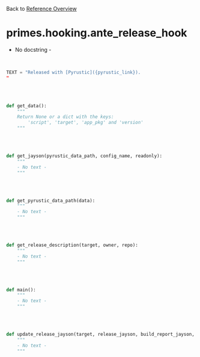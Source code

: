 
Back to [Reference Overview](https://github.com/pyrustic/primes/blob/master/docs/reference)

# primes.hooking.ante\_release\_hook

- No docstring -

<br>


```python
TEXT = "Released with [Pyrustic]({pyrustic_link}).
"

```

<br>

```python

def get_data():
    """
    Return None or a dict with the keys:
        'script', 'target', 'app_pkg' and 'version'
    """

```

<br>

```python

def get_jayson(pyrustic_data_path, config_name, readonly):
    """
    - No text -
    """

```

<br>

```python

def get_pyrustic_data_path(data):
    """
    - No text -
    """

```

<br>

```python

def get_release_description(target, owner, repo):
    """
    - No text -
    """

```

<br>

```python

def main():
    """
    - No text -
    """

```

<br>

```python

def update_release_jayson(target, release_jayson, build_report_jayson, app_pkg, version):
    """
    - No text -
    """

```

